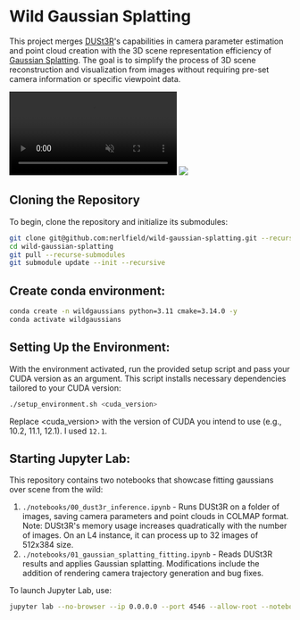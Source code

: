 # Wild Gaussian Splatting

This project merges [DUSt3R](https://github.com/nerlfield/dust3r)'s capabilities in camera parameter estimation and point cloud creation with the 3D scene representation efficiency of [Gaussian Splatting](https://github.com/nerlfield/gaussian-splatting). The goal is to simplify the process of 3D scene reconstruction and visualization from images without requiring pre-set camera information or specific viewpoint data.

<video loop="loop" autoplay="autoplay" muted>
  <source src="data/assets/results.mp4.mp4" type="video/mp4">
  Your browser does not support the video tag.
</video>

<img src="https://media.giphy.com/media/v1.Y2lkPTc5MGI3NjExMHVxYjRsZXd3dHlrZnljNnVvaWx5cDdyNjJmMjc0YmhpdmppcGp1cyZlcD12MV9pbnRlcm5hbF9naWZfYnlfaWQmY3Q9Zw/jBxJfbzw9NqUeASrOo/giphy-downsized-large.gif"/>


## Cloning the Repository

To begin, clone the repository and initialize its submodules:

```sh
git clone git@github.com:nerlfield/wild-gaussian-splatting.git --recursive
cd wild-gaussian-splatting
git pull --recurse-submodules
git submodule update --init --recursive
```

## Create conda environment:

```sh
conda create -n wildgaussians python=3.11 cmake=3.14.0 -y
conda activate wildgaussians
```

## Setting Up the Environment:

With the environment activated, run the provided setup script and pass your CUDA version as an argument. This script installs necessary dependencies tailored to your CUDA version:

```sh
./setup_environment.sh <cuda_version>
```

Replace <cuda_version> with the version of CUDA you intend to use (e.g., 10.2, 11.1, 12.1). I used `12.1`.

## Starting Jupyter Lab:

This repository contains two notebooks that showcase fitting gaussians over scene from the wild:
1. `./notebooks/00_dust3r_inference.ipynb` - Runs DUSt3R on a folder of images, saving camera parameters and point clouds in COLMAP format. Note: DUSt3R's memory usage increases quadratically with the number of images. On an L4 instance, it can process up to 32 images of 512x384 size.
1. `./notebooks/01_gaussian_splatting_fitting.ipynb` - Reads DUSt3R results and applies Gaussian splatting. Modifications include the addition of rendering camera trajectory generation and bug fixes.

To launch Jupyter Lab, use:

```sh
jupyter lab --no-browser --ip 0.0.0.0 --port 4546 --allow-root --notebook-dir=.
```
